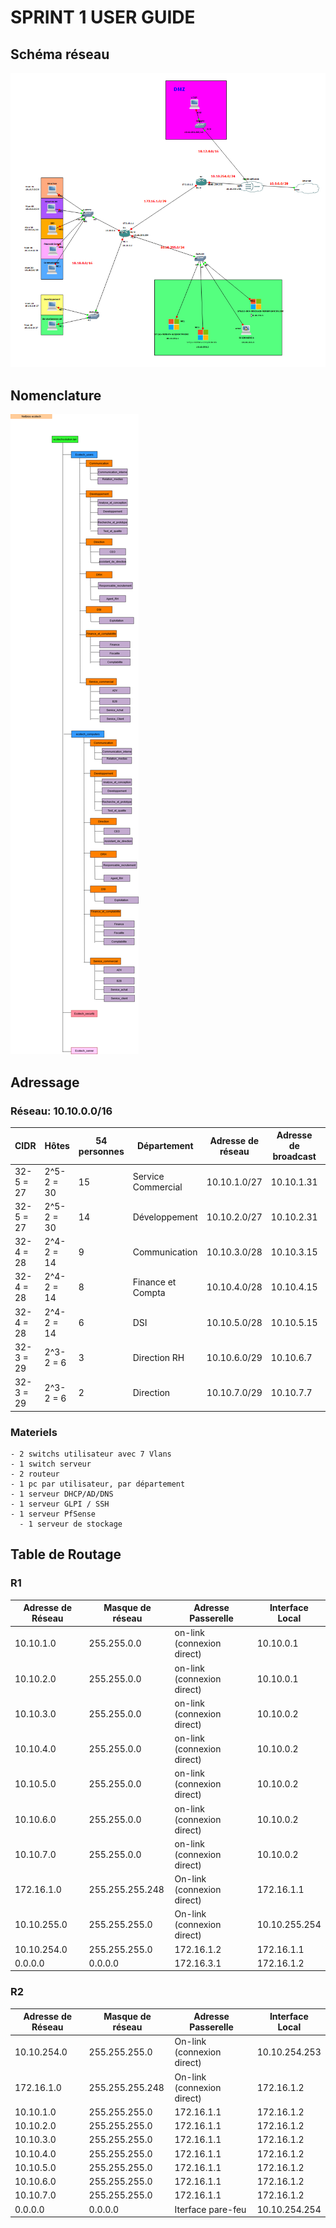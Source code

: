 # SPRINT 1 USER GUIDE
## Schéma réseau
![Schéma réseau](../Ressources/Images/Shema_Reseau_Ecotechsolutions_2024-12-30.png)
## Nomenclature
![Nomenclature](../Ressources/Images/nomenclature.drawio.png)
## Adressage
### Réseau: 10.10.0.0/16

|  CIDR |  Hôtes |  54 personnes  |  Département |  Adresse de réseau |  Adresse de broadcast |  Adresse de début de plage |  Adresse de fin de plage |  Masque de sous réseau | Vlan |
|-------|--------|----------------|--------------|--------------------|-----------------------|----------------------------|---------------------------|------------------|---------|
|  32-5 = 27 |  2^5-2 = 30 |  15 |  Service Commercial |  10.10.1.0/27 |  10.10.1.31 |  10.10.1.1 |  10.10.1.30 |  255.255.255.224 |  **VLAN10** |
|  32-5 = 27 |  2^5-2 = 30 |  14 |  Développement |  10.10.2.0/27 |  10.10.2.31 |  10.10.2.1 |  10.10.2.30 |  255.255.255.224 |  **VLAN20** |
|  32-4 = 28 |  2^4-2 = 14 |  9 |  Communication |  10.10.3.0/28 |  10.10.3.15 |  10.10.3.1 |  10.10.3.14 |  255.255.255.240 | **VLAN30** |
|  32-4 = 28 |  2^4-2 = 14 |  8 |  Finance et Compta |  10.10.4.0/28 |  10.10.4.15 |  10.10.4.1 |  10.10.4.14 |  255.255.255.240 | **VLAN40** |
|  32-4 = 28 |  2^4-2 = 14 |  6 |  DSI |  10.10.5.0/28 |  10.10.5.15 |  10.10.5.1 |  10.10.5.14 |  255.255.255.240 |  **VLAN50** |
|  32-3 = 29 |  2^3-2 = 6 |  3 |  Direction RH |  10.10.6.0/29 |  10.10.6.7 |  10.10.6.1 |  10.10.6.6 |  255.255.255.248 |  **VLAN60** |
|  32-3 = 29 |  2^3-2 = 6 |  2 |  Direction |  10.10.7.0/29 |  10.10.7.7 |  10.10.7.1 |  10.10.7.6 |  255.255.255.248 |  **VLAN70** |

### Materiels

    
    - 2 switchs utilisateur avec 7 Vlans
    - 1 switch serveur
    - 2 routeur
    - 1 pc par utilisateur, par département
    - 1 serveur DHCP/AD/DNS	
    - 1 serveur GLPI / SSH
    - 1 serveur PfSense
	  - 1 serveur de stockage	

   
## Table de Routage


### R1


| Adresse de Réseau |  Masque de réseau |  Adresse Passerelle |  Interface Local |
|-----------------|---------------------|-------------------------|---------------|
| 10.10.1.0 | 255.255.0.0 | on-link (connexion direct) |  10.10.0.1 |  
| 10.10.2.0 |  255.255.0.0 |  on-link (connexion direct) |  10.10.0.1 |
| 10.10.3.0 |  255.255.0.0 |  on-link (connexion direct) |  10.10.0.2 |
| 10.10.4.0 |  255.255.0.0 |  on-link (connexion direct) |  10.10.0.2 |
| 10.10.5.0 |  255.255.0.0 |  on-link (connexion direct) |  10.10.0.2 |  
| 10.10.6.0 |  255.255.0.0 |  on-link (connexion direct) |  10.10.0.2 |
| 10.10.7.0 |  255.255.0.0 |  on-link (connexion direct) |  10.10.0.2 |
| 172.16.1.0 |  255.255.255.248 |  On-link (connexion direct) |  172.16.1.1 |
| 10.10.255.0 |  255.255.255.0 |  On-link (connexion direct)|  10.10.255.254|
| 10.10.254.0 |  255.255.255.0|  172.16.1.2 |  172.16.1.1 |  
| 0.0.0.0 |  0.0.0.0 |  172.16.3.1 |  172.16.1.2 |


### R2


|  Adresse de Réseau |  Masque de réseau |  Adresse Passerelle | Interface Local |
|-----------------|---------------------|-------------------------|---------------|
|  10.10.254.0 |  255.255.255.0 |  On-link (connexion direct) |  10.10.254.253 |
|  172.16.1.0 |  255.255.255.248 |  On-link (connexion direct) |  172.16.1.2 |
|  10.10.1.0 |  255.255.255.0 |  172.16.1.1 |  172.16.1.2 |
|  10.10.2.0 |  255.255.255.0 |  172.16.1.1 |  172.16.1.2 |
|  10.10.3.0 |  255.255.255.0 |  172.16.1.1 |  172.16.1.2 |
|  10.10.4.0 |  255.255.255.0 |  172.16.1.1 |  172.16.1.2 |
|  10.10.5.0 |  255.255.255.0 |  172.16.1.1 |  172.16.1.2 |
|  10.10.6.0 |  255.255.255.0 |  172.16.1.1 |  172.16.1.2 |
|  10.10.7.0 |  255.255.255.0 |  172.16.1.1 |  172.16.1.2 |
|  0.0.0.0 |  0.0.0.0 |  Iterface pare-feu |  10.10.254.254 | 
